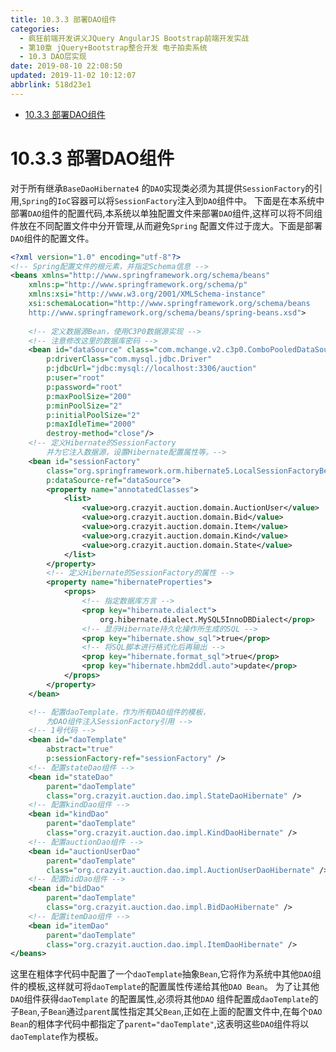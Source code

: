 ```yaml
---
title: 10.3.3 部署DAO组件
categories: 
  - 疯狂前端开发讲义JQuery AngularJS Bootstrap前端开发实战
  - 第10章 jQuery+Bootstrap整合开发 电子拍卖系统
  - 10.3 DAO层实现
date: 2019-08-10 22:08:50
updated: 2019-11-02 10:12:07
abbrlink: 518d23e1
---
```

<div id='my_toc'>

- [10.3.3 部署DAO组件](/JavaReadingNotes/518d23e1/#10-3-3-部署DAO组件)

</div>
<!--more-->
<script>if (navigator.platform.toLowerCase() == 'win32'){document.getElementById('my_toc').style.display = 'none';}</script>

<!--end-->
# 10.3.3 部署DAO组件 #
对于所有继承`BaseDaoHibernate4` 的`DAO`实现类必须为其提供`SessionFactory`的引用,`Spring`的`IoC`容器可以将`SessionFactory`注入到`DAO`组件中。
下面是在本系统中部署`DAO`组件的配置代码,本系统以单独配置文件来部署`DAO`组件,这样可以将不同组件放在不同配置文件中分开管理,从而避免`Spring` 配置文件过于庞大。下面是部署`DAO`组件的配置文件。
```xml
<?xml version="1.0" encoding="utf-8"?>
<!-- Spring配置文件的根元素，并指定Schema信息 -->
<beans xmlns="http://www.springframework.org/schema/beans"
    xmlns:p="http://www.springframework.org/schema/p"
    xmlns:xsi="http://www.w3.org/2001/XMLSchema-instance"
    xsi:schemaLocation="http://www.springframework.org/schema/beans
    http://www.springframework.org/schema/beans/spring-beans.xsd">
    
    <!-- 定义数据源Bean，使用C3P0数据源实现 -->
    <!-- 注意修改这里的数据库密码 -->
    <bean id="dataSource" class="com.mchange.v2.c3p0.ComboPooledDataSource"
        p:driverClass="com.mysql.jdbc.Driver"
        p:jdbcUrl="jdbc:mysql://localhost:3306/auction"
        p:user="root"
        p:password="root"
        p:maxPoolSize="200"
        p:minPoolSize="2"
        p:initialPoolSize="2"
        p:maxIdleTime="2000"
        destroy-method="close"/>
    <!-- 定义Hibernate的SessionFactory 
        并为它注入数据源，设置Hibernate配置属性等。-->
    <bean id="sessionFactory"
        class="org.springframework.orm.hibernate5.LocalSessionFactoryBean"
        p:dataSource-ref="dataSource">
        <property name="annotatedClasses">
            <list>
                <value>org.crazyit.auction.domain.AuctionUser</value>
                <value>org.crazyit.auction.domain.Bid</value>
                <value>org.crazyit.auction.domain.Item</value>
                <value>org.crazyit.auction.domain.Kind</value>
                <value>org.crazyit.auction.domain.State</value>
            </list>
        </property>
        <!-- 定义Hibernate的SessionFactory的属性 -->
        <property name="hibernateProperties">
            <props>
                <!-- 指定数据库方言 -->
                <prop key="hibernate.dialect">
                    org.hibernate.dialect.MySQL5InnoDBDialect</prop>
                <!-- 显示Hibernate持久化操作所生成的SQL -->
                <prop key="hibernate.show_sql">true</prop>
                <!-- 将SQL脚本进行格式化后再输出 -->
                <prop key="hibernate.format_sql">true</prop>
                <prop key="hibernate.hbm2ddl.auto">update</prop>
            </props>
        </property>
    </bean>

    <!-- 配置daoTemplate，作为所有DAO组件的模板，
        为DAO组件注入SessionFactory引用 -->
    <!-- 1号代码 -->
    <bean id="daoTemplate"
        abstract="true"
        p:sessionFactory-ref="sessionFactory" />
    <!-- 配置stateDao组件 -->
    <bean id="stateDao"
        parent="daoTemplate"
        class="org.crazyit.auction.dao.impl.StateDaoHibernate" />
    <!-- 配置kindDao组件 -->
    <bean id="kindDao"
        parent="daoTemplate"
        class="org.crazyit.auction.dao.impl.KindDaoHibernate" />
    <!-- 配置auctionDao组件 -->
    <bean id="auctionUserDao"
        parent="daoTemplate"
        class="org.crazyit.auction.dao.impl.AuctionUserDaoHibernate" />
    <!-- 配置bidDao组件 -->
    <bean id="bidDao"
        parent="daoTemplate"
        class="org.crazyit.auction.dao.impl.BidDaoHibernate" />
    <!-- 配置itemDao组件 -->
    <bean id="itemDao"
        parent="daoTemplate"
        class="org.crazyit.auction.dao.impl.ItemDaoHibernate" />
</beans>
```
这里在粗体字代码中配置了一个`daoTemplate`抽象`Bean`,它将作为系统中其他`DAO`组件的模板,这样就可将`daoTemplate`的配置属性传递给其他`DAO Bean`。
为了让其他`DAO`组件获得`daoTemplate` 的配置属性,必须将其他`DAO` 组件配置成`daoTemplate`的子`Bean`,子`Bean`通过`parent`属性指定其父`Bean`,正如在上面的配置文件中,在每个`DAO Bean`的粗体字代码中都指定了`parent="daoTemplate"`,这表明这些`DAO`组件将以`daoTemplate`作为模板。


